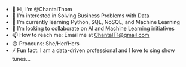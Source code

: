 - 👋 Hi, I’m @ChantalThom
- 👀 I’m interested in Solving Business Problems with Data
- 🌱 I’m currently learning Python, SQL, NoSQL, and Machine Learning
- 💞️ I’m looking to collaborate on AI and Machine Learning initiatives
- 📫 How to reach me: Email me at ChantalT1@gmail.com
- 😄 Pronouns: She/Her/Hers
- ⚡ Fun fact: I am a data-driven professional and I love to sing show tunes...
<!---
ChantalThom/ChantalThom is a ✨ special ✨ repository because its `README.md` (this file) appears on your GitHub profile.
You can click the Preview link to take a look at your changes.
--->

